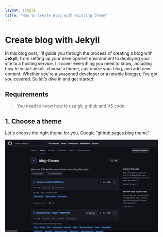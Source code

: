 ```yaml
---
layout: single
title: "How to create blog with existing theme"
---
```


# Create blog with Jekyll

In this blog post, I'll guide you through the process of creating a blog with **Jekyll**, from setting up your development environment to deploying your site to a hosting service.
I'll cover everything you need to know, including how to install Jekyll, choose a theme, customize your blog, and add new content. Whether you're a seasoned developer or a newbie blogger, I've got you covered. So let's dive in and get started!

## Requirements

> You need to know how to use git, github and VS code

## 1. Choose a theme

Let's choose the right theme for you. Google "github pages blog theme"

![Alt text](../images/Screen%20Shot%202023-02-25%20at%2010.18.45%20PM.png)
